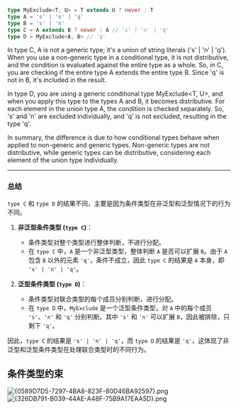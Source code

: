  ```ts 
 type MyExclude<T, U> = T extends U ? never : T
type A = 's' | 'n' | 'q'
type B = 's' | 'n'
type C = A extends B ? never : A // 's' | 'n' | 'q'
type D = MyExclude<A, B> // 'q'
```

In type C, A is not a generic type; it's a union of string literals ('s' | 'n' | 'q'). When you use a non-generic type in a conditional type, it is not distributive, and the condition is evaluated against the entire type as a whole. So, in C, you are checking if the entire type A extends the entire type B. Since 'q' is not in B, it's included in the result.

In type D, you are using a generic conditional type MyExclude<T, U>, and when you apply this type to the types A and B, it becomes distributive. For each element in the union type A, the condition is checked separately. So, 's' and 'n' are excluded individually, and 'q' is not excluded, resulting in the type 'q'.

In summary, the difference is due to how conditional types behave when applied to non-generic and generic types. Non-generic types are not distributive, while generic types can be distributive, considering each element of the union type individually.

---

### 总结

`type C` 和 `type D` 的结果不同，主要是因为条件类型在非泛型和泛型情况下的行为不同。

1. **非泛型条件类型 (`type C`)**：
   - 条件类型对整个类型进行整体判断，不进行分配。
   - 在 `type C` 中，`A` 是一个非泛型类型，整体判断 `A` 是否可以扩展 `B`。由于 `A` 包含 `B` 以外的元素 `'q'`，条件不成立，因此 `type C` 的结果是 `A` 本身，即 `'s' | 'n' | 'q'`。

2. **泛型条件类型 (`type D`)**：
   - 条件类型对联合类型的每个成员分别判断，进行分配。
   - 在 `type D` 中，`MyExclude` 是一个泛型条件类型，对 `A` 中的每个成员 `'s'`、`'n'` 和 `'q'` 分别判断。其中 `'s'` 和 `'n'` 可以扩展 `B`，因此被排除，只剩下 `'q'`。

因此，`type C` 的结果是 `'s' | 'n' | 'q'`，而 `type D` 的结果是 `'q'`，这体现了非泛型和泛型条件类型在处理联合类型时的不同行为。


## 条件类型约束

![{0589D7D5-7297-4BA8-823F-80D46BA92597}.png](https://cdn.jsdelivr.net/gh/Deee103/note-picbed/20250611172404607.png)
![{326DB791-B039-44AE-A48F-75B9A17EAA5D}.png](https://cdn.jsdelivr.net/gh/Deee103/note-picbed/20250611172532786.png)
